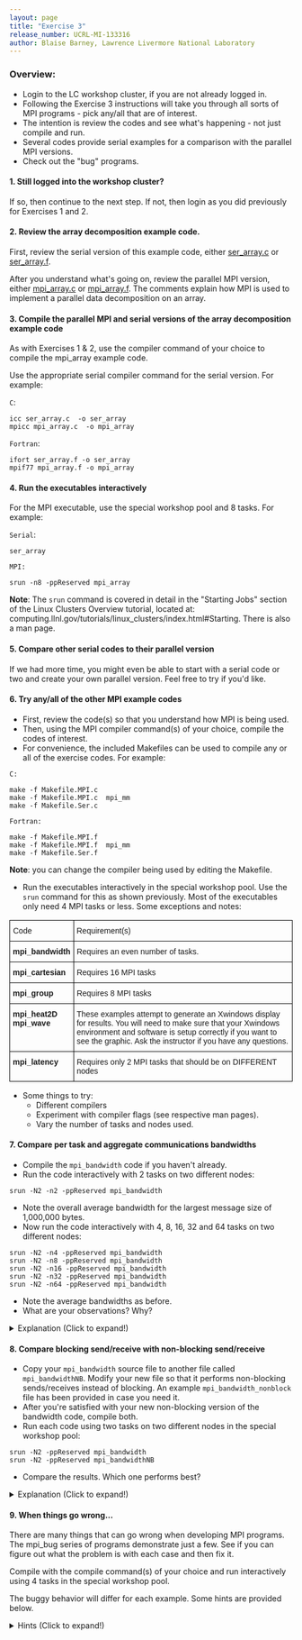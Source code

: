 ```yaml
---
layout: page
title: "Exercise 3"
release_number: UCRL-MI-133316
author: Blaise Barney, Lawrence Livermore National Laboratory
---
```


### Overview:

- Login to the LC workshop cluster, if you are not already logged in.
- Following the Exercise 3 instructions will take you through all sorts of MPI programs - pick any/all that are of interest.
- The intention is review the codes and see what's happening - not just compile and run.
- Several codes provide serial examples for a comparison with the parallel MPI versions.
- Check out the "bug" programs.

#### 1. Still logged into the workshop cluster?
If so, then continue to the next step. If not, then login as you did previously for Exercises 1 and 2.

#### 2. Review the array decomposition example code.

First, review the serial version of this example code, either [ser_array.c](examples/ser_array.c) or [ser_array.f](examples/ser_array.c).

After you understand what's going on, review the parallel MPI version, either [mpi_array.c](examples/mpi_array.c) or [mpi_array.f](examples/mpi_array.f). The comments explain how MPI is used to implement a parallel data decomposition on an array.

#### 3. Compile the parallel MPI and serial versions of the array decomposition example code
As with Exercises 1 & 2, use the compiler command of your choice to compile the mpi_array example code. 

Use the appropriate serial compiler command for the serial version. For example:

`C`:

```
icc ser_array.c  -o ser_array
mpicc mpi_array.c  -o mpi_array
```

`Fortran`:
```
ifort ser_array.f -o ser_array
mpif77 mpi_array.f -o mpi_array
```

#### 4. Run the executables interactively

For the MPI executable, use the special workshop pool and 8 tasks. For example:

`Serial`:	
```
ser_array
```
`MPI:`
```	
srun -n8 -ppReserved mpi_array
```

**Note**: The `srun` command is covered in detail in the "Starting Jobs" section of the Linux Clusters Overview tutorial, located at: computing.llnl.gov/tutorials/linux_clusters/index.html#Starting. There is also a man page.

#### 5. Compare other serial codes to their parallel version
If we had more time, you might even be able to start with a serial code or two and create your own parallel version. Feel free to try if you'd like.

#### 6. Try any/all of the other MPI example codes

- First, review the code(s) so that you understand how MPI is being used.
- Then, using the MPI compiler command(s) of your choice, compile the codes of interest.
- For convenience, the included Makefiles can be used to compile any or all of the exercise codes. For example:

`C:`
```	
make -f Makefile.MPI.c
make -f Makefile.MPI.c  mpi_mm
make -f Makefile.Ser.c 
```
`Fortran:`
```
make -f Makefile.MPI.f
make -f Makefile.MPI.f  mpi_mm
make -f Makefile.Ser.f 
```

**Note**: you can change the compiler being used by editing the Makefile.

- Run the executables interactively in the special workshop pool. Use the `srun` command for this as shown previously. 
Most of the executables only need 4 MPI tasks or less. Some exceptions and notes:

<table style="border-collapse:collapse;border-spacing:0" class="tg"><thead><tr><th style="border-color:black;border-style:solid;border-width:1px;font-family:Arial, sans-serif;font-size:14px;font-weight:normal;overflow:hidden;padding:10px 5px;position:-webkit-sticky;position:sticky;text-align:left;top:-1px;vertical-align:top;will-change:transform;word-break:normal">Code</th><th style="border-color:black;border-style:solid;border-width:1px;font-family:Arial, sans-serif;font-size:14px;font-weight:normal;overflow:hidden;padding:10px 5px;position:-webkit-sticky;position:sticky;text-align:left;top:-1px;vertical-align:top;will-change:transform;word-break:normal">Requirement(s)</th></tr></thead><tbody><tr><td style="border-color:black;border-style:solid;border-width:1px;font-family:Arial, sans-serif;font-size:14px;font-weight:bold;overflow:hidden;padding:10px 5px;text-align:left;vertical-align:top;word-break:normal"><span style="font-weight:bold">mpi_bandwidth</span></td><td style="border-color:black;border-style:solid;border-width:1px;font-family:Arial, sans-serif;font-size:14px;overflow:hidden;padding:10px 5px;text-align:left;vertical-align:top;word-break:normal"><span style="font-weight:normal">Requires an even number of tasks.</span></td></tr><tr><td style="border-color:black;border-style:solid;border-width:1px;font-family:Arial, sans-serif;font-size:14px;font-weight:bold;overflow:hidden;padding:10px 5px;text-align:left;vertical-align:top;word-break:normal"><span style="font-weight:bold">mpi_cartesian</span></td><td style="border-color:black;border-style:solid;border-width:1px;font-family:Arial, sans-serif;font-size:14px;overflow:hidden;padding:10px 5px;text-align:left;vertical-align:top;word-break:normal">Requires 16 MPI tasks</td></tr><tr><td style="border-color:black;border-style:solid;border-width:1px;font-family:Arial, sans-serif;font-size:14px;font-weight:bold;overflow:hidden;padding:10px 5px;text-align:left;vertical-align:top;word-break:normal"><span style="font-weight:bold">mpi_group</span></td><td style="border-color:black;border-style:solid;border-width:1px;font-family:Arial, sans-serif;font-size:14px;overflow:hidden;padding:10px 5px;text-align:left;vertical-align:top;word-break:normal">Requires 8 MPI tasks</td></tr><tr><td style="border-color:black;border-style:solid;border-width:1px;font-family:Arial, sans-serif;font-size:14px;font-weight:bold;overflow:hidden;padding:10px 5px;text-align:left;vertical-align:top;word-break:normal"><span style="font-weight:bold">mpi_heat2D </span><br><span style="font-weight:bold">mpi_wave</span></td><td style="border-color:black;border-style:solid;border-width:1px;font-family:Arial, sans-serif;font-size:14px;overflow:hidden;padding:10px 5px;text-align:left;vertical-align:top;word-break:normal">These examples attempt to generate an Xwindows display for results. You will need to make sure that your Xwindows environment and software is setup correctly if you want to see the graphic. Ask the instructor if you have any questions.</td></tr><tr><td style="border-color:black;border-style:solid;border-width:1px;font-family:Arial, sans-serif;font-size:14px;font-weight:bold;overflow:hidden;padding:10px 5px;text-align:left;vertical-align:top;word-break:normal"><span style="font-weight:bold">mpi_latency</span></td><td style="border-color:black;border-style:solid;border-width:1px;font-family:Arial, sans-serif;font-size:14px;overflow:hidden;padding:10px 5px;text-align:left;vertical-align:top;word-break:normal">Requires only 2 MPI tasks that should be on DIFFERENT nodes</td></tr></tbody></table>


- Some things to try:
    * Different compilers
    * Experiment with compiler flags (see respective man pages).
    * Vary the number of tasks and nodes used.

#### 7. Compare per task and aggregate communications bandwidths
- Compile the `mpi_bandwidth` code if you haven't already.
- Run the code interactively with 2 tasks on two different nodes:
```
srun -N2 -n2 -ppReserved mpi_bandwidth
```
- Note the overall average bandwidth for the largest message size of 1,000,000 bytes.
- Now run the code interactively with 4, 8, 16, 32 and 64 tasks on two different nodes:

```
srun -N2 -n4 -ppReserved mpi_bandwidth
srun -N2 -n8 -ppReserved mpi_bandwidth
srun -N2 -n16 -ppReserved mpi_bandwidth
srun -N2 -n32 -ppReserved mpi_bandwidth
srun -N2 -n64 -ppReserved mpi_bandwidth
```

- Note the average bandwidths as before.
- What are your observations? Why?  
<details>
  <summary> Explanation (Click to expand!)</summary>

As the number of tasks increase, the per task bandwidth decreases because they must compete for use of the network adapter. Aggregate bandwidth will increase until it plateaus.

</details>

#### 8. Compare blocking send/receive with non-blocking send/receive
- Copy your `mpi_bandwidth` source file to another file called `mpi_bandwidthNB`. Modify your new file so that it performs non-blocking sends/receives instead of blocking. An example `mpi_bandwidth_nonblock` file has been provided in case you need it.
- After you're satisfied with your new non-blocking version of the bandwidth code, compile both.
- Run each code using two tasks on two different nodes in the special workshop pool:
```
srun -N2 -ppReserved mpi_bandwidth
srun -N2 -ppReserved mpi_bandwidthNB
```
- Compare the results. Which one performs best? 

<details>
  <summary> Explanation (Click to expand!)</summary>
  
Non-blocking send/receive operations are often significantly faster than blocking send/receive operations.

</details>

#### 9. When things go wrong...
There are many things that can go wrong when developing MPI programs. The mpi_bug series of programs demonstrate just a few. See if you can figure out what the problem is with each case and then fix it.

Compile with the compile command(s) of your choice and run interactively using 4 tasks in the special workshop pool.

The buggy behavior will differ for each example. Some hints are provided below.

<details>
  <summary> Hints (Click to expand!)</summary>

<table style="border-collapse:collapse;border-spacing:0" class="tg"><thead><tr><th style="background-color:#98ABCE;border-color:black;border-style:solid;border-width:1px;font-family:Arial, sans-serif;font-size:14px;font-weight:bold;overflow:hidden;padding:10px 5px;position:-webkit-sticky;position:sticky;text-align:center;top:-1px;vertical-align:top;will-change:transform;word-break:normal"><span style="background-color:#98ABCE">Code</span></th><th style="background-color:#98ABCE;border-color:black;border-style:solid;border-width:1px;font-family:Arial, sans-serif;font-size:14px;font-weight:bold;overflow:hidden;padding:10px 5px;position:-webkit-sticky;position:sticky;text-align:center;top:-1px;vertical-align:top;will-change:transform;word-break:normal"><span style="background-color:#98ABCE">Behavior</span></th><th style="background-color:#98ABCE;border-color:black;border-style:solid;border-width:1px;font-family:Arial, sans-serif;font-size:14px;font-weight:bold;overflow:hidden;padding:10px 5px;position:-webkit-sticky;position:sticky;text-align:center;top:-1px;vertical-align:top;will-change:transform;word-break:normal"><span style="background-color:#98ABCE">Hints/Notes</span></th></tr></thead><tbody><tr><td style="border-color:black;border-style:solid;border-width:1px;font-family:Arial, sans-serif;font-size:14px;font-weight:bold;overflow:hidden;padding:10px 5px;text-align:left;vertical-align:top;word-break:normal">mpi_bug1</td><td style="border-color:black;border-style:solid;border-width:1px;font-family:Arial, sans-serif;font-size:14px;overflow:hidden;padding:10px 5px;text-align:left;vertical-align:top;word-break:normal">Hangs</td><td style="background-color:#C0C0C0;border-color:black;border-style:solid;border-width:1px;color:rgba(0, 0, 0, 0.847);font-family:Arial, sans-serif;font-size:14px;overflow:hidden;padding:10px 5px;text-align:center;vertical-align:top;word-break:normal">mpi_bug1 demonstrates how miscoding even a simple parameter like a message tag can lead to a hung program. Verify that the message sent from task 0 is not exactly what task 1 is expecting and vice versa. Matching the send tags with the receive tags solves the problem.</td></tr><tr><td style="border-color:black;border-style:solid;border-width:1px;font-family:Arial, sans-serif;font-size:14px;font-weight:bold;overflow:hidden;padding:10px 5px;text-align:left;vertical-align:top;word-break:normal">mpi_bug2</td><td style="border-color:black;border-style:solid;border-width:1px;font-family:Arial, sans-serif;font-size:14px;overflow:hidden;padding:10px 5px;text-align:left;vertical-align:top;word-break:normal">Wrong results or abnormal termination</td><td style="background-color:#C0C0C0;border-color:black;border-style:solid;border-width:1px;color:rgba(0, 0, 0, 0.847);font-family:Arial, sans-serif;font-size:14px;overflow:hidden;padding:10px 5px;text-align:center;vertical-align:top;word-break:normal">mpi_bug2 shows another type of miscoding. The data type of the message sent by task 0 is not what task 1 expects. Nevertheless, the message is received, resulting in wrong results or abnormal termination - depending upon the MPI library and platform. Matching the send data type with the receive data type solves the problem.</td></tr><tr><td style="border-color:black;border-style:solid;border-width:1px;font-family:Arial, sans-serif;font-size:14px;font-weight:bold;overflow:hidden;padding:10px 5px;text-align:left;vertical-align:top;word-break:normal">mpi_bug3</td><td style="border-color:black;border-style:solid;border-width:1px;font-family:Arial, sans-serif;font-size:14px;overflow:hidden;padding:10px 5px;text-align:left;vertical-align:top;word-break:normal">Error message and/or abnormal termination</td><td style="background-color:#C0C0C0;border-color:black;border-style:solid;border-width:1px;color:rgba(0, 0, 0, 0.847);font-family:Arial, sans-serif;font-size:14px;overflow:hidden;padding:10px 5px;text-align:center;vertical-align:top;word-break:normal">mpi_bug3 shows what happens when the MPI environment is not initialized or terminated properly. Inserting the MPI init and finalize calls in the right locations will solve the problem.</td></tr><tr><td style="border-color:black;border-style:solid;border-width:1px;font-family:Arial, sans-serif;font-size:14px;font-weight:bold;overflow:hidden;padding:10px 5px;text-align:left;vertical-align:top;word-break:normal">mpi_bug4</td><td style="border-color:black;border-style:solid;border-width:1px;font-family:Arial, sans-serif;font-size:14px;overflow:hidden;padding:10px 5px;text-align:left;vertical-align:top;word-break:normal">Gives the wrong result for "Final sum". Compare to mpi_array</td><td style="background-color:#C0C0C0;border-color:black;border-style:solid;border-width:1px;color:rgba(0, 0, 0, 0.847);font-family:Arial, sans-serif;font-size:14px;overflow:hidden;padding:10px 5px;text-align:center;vertical-align:top;word-break:normal"><span style="font-weight:bold"> Number of MPI tasks must be divisible by 4; </span>mpi_bug4 shows what happens when a task does not participate in a collective communication call. In this case, task 0 needs to call MPI_Reduce as the other tasks do.</td></tr><tr><td style="border-color:black;border-style:solid;border-width:1px;font-family:Arial, sans-serif;font-size:14px;font-weight:bold;overflow:hidden;padding:10px 5px;text-align:left;vertical-align:top;word-break:normal">mpi_bug5</td><td style="border-color:black;border-style:solid;border-width:1px;font-family:Arial, sans-serif;font-size:14px;overflow:hidden;padding:10px 5px;text-align:left;vertical-align:top;word-break:normal">Dies or hangs - depends upon platform and MPI library </td><td style="background-color:#C0C0C0;border-color:black;border-style:solid;border-width:1px;color:rgba(0, 0, 0, 0.847);font-family:Arial, sans-serif;font-size:14px;overflow:hidden;padding:10px 5px;text-align:center;vertical-align:top;word-break:normal">mpi_bug5 demonstrates an unsafe program, because sometimes it will execute fine, and other times it will fail. The reason why the program fails or hangs is due to buffer exhaustion on the receiving task side, as a consequence of the way an MPI library has implemented an eager protocol for messages of a certain size.  One possible solution is to include an MPI_Barrier call in  the both the send and receive loops.</td></tr><tr><td style="border-color:black;border-style:solid;border-width:1px;font-family:Arial, sans-serif;font-size:14px;font-weight:bold;overflow:hidden;padding:10px 5px;text-align:left;vertical-align:top;word-break:normal">mpi_bug6</td><td style="border-color:black;border-style:solid;border-width:1px;font-family:Arial, sans-serif;font-size:14px;overflow:hidden;padding:10px 5px;text-align:left;vertical-align:top;word-break:normal">Terminates or is ignored (depends on platform/language)</td><td style="background-color:#C0C0C0;border-color:black;border-style:solid;border-width:1px;color:rgba(0, 0, 0, 0.847);font-family:Arial, sans-serif;font-size:14px;overflow:hidden;padding:10px 5px;text-align:center;vertical-align:top;word-break:normal"><span style="font-weight:bold"> Requires 4 MPI tasks; </span>mpi_bug6 has a bug that will terminate the program in some cases but be ignored in other cases. The problem is that task 2 performs a blocking operation, but then hits the MPI_Wait call near the end of the program. Only the tasks that make non-blocking calls should hit the MPI_Wait. The coding error in this case is easy to fix - simply make sure task 2 does not encounter the MPI_Wait call.</td></tr><tr><td style="border-color:black;border-style:solid;border-width:1px;font-family:Arial, sans-serif;font-size:14px;font-weight:bold;overflow:hidden;padding:10px 5px;text-align:left;vertical-align:top;word-break:normal">mpi_bug7</td><td style="border-color:black;border-style:solid;border-width:1px;font-family:Arial, sans-serif;font-size:14px;overflow:hidden;padding:10px 5px;text-align:left;vertical-align:top;word-break:normal">Hangs</td><td style="background-color:#C0C0C0;border-color:black;border-style:solid;border-width:1px;color:rgba(0, 0, 0, 0.847);font-family:Arial, sans-serif;font-size:14px;overflow:hidden;padding:10px 5px;text-align:center;vertical-align:top;word-break:normal">mpi_bug7 performs a collective communication broadcast but erroneously codes the count argument incorrectly resulting in a hang condition.</td></tr></tbody></table>

</details>
